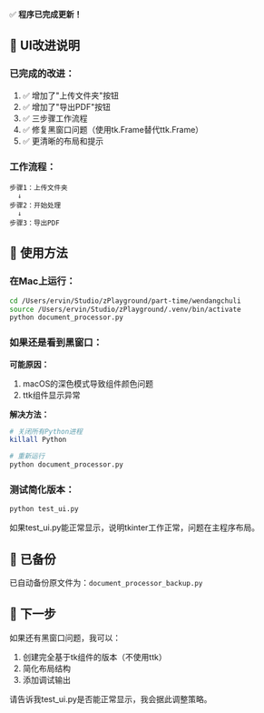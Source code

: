 ✅ **程序已完成更新！**

## 🎨 UI改进说明

### 已完成的改进：
1. ✅ 增加了"上传文件夹"按钮
2. ✅ 增加了"导出PDF"按钮  
3. ✅ 三步骤工作流程
4. ✅ 修复黑窗口问题（使用tk.Frame替代ttk.Frame）
5. ✅ 更清晰的布局和提示

### 工作流程：
```
步骤1：上传文件夹
  ↓
步骤2：开始处理
  ↓  
步骤3：导出PDF
```

## 🚀 使用方法

### 在Mac上运行：
```bash
cd /Users/ervin/Studio/zPlayground/part-time/wendangchuli
source /Users/ervin/Studio/zPlayground/.venv/bin/activate
python document_processor.py
```

### 如果还是看到黑窗口：

**可能原因：**
1. macOS的深色模式导致组件颜色问题
2. ttk组件显示异常

**解决方法：**
```bash
# 关闭所有Python进程
killall Python

# 重新运行
python document_processor.py
```

### 测试简化版本：
```bash
python test_ui.py
```

如果test_ui.py能正常显示，说明tkinter工作正常，问题在主程序布局。

## 📝 已备份
已自动备份原文件为：`document_processor_backup.py`

## 🔧 下一步

如果还有黑窗口问题，我可以：
1. 创建完全基于tk组件的版本（不使用ttk）
2. 简化布局结构
3. 添加调试输出

请告诉我test_ui.py是否能正常显示，我会据此调整策略。
